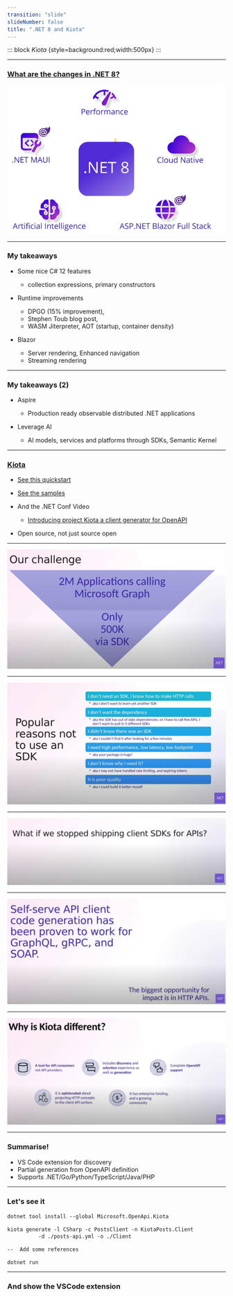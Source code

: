 ```yaml
---
transition: "slide"
slideNumber: false
title: ".NET 8 and Kiota"
---
```


::: block
*Kiota* {style=background:red;width:500px}
:::

---

### [What are the changes in .NET 8?](https://devblogs.microsoft.com/dotnet/announcing-dotnet-8)


![This book](images/net8.png)

---

### My takeaways

- Some nice C# 12 features 
  - collection expressions, primary constructors

- Runtime improvements
  - DPGO (15% improvement), 
  - Stephen Toub blog post, 
  - WASM Jiterpreter, AOT (startup, container density) 

- Blazor
  - Server rendering, Enhanced navigation
  - Streaming rendering

---

### My takeaways (2)

- Aspire
  - Production ready observable distributed .NET applications

- Leverage AI
  - AI models, services and platforms through SDKs, Semantic Kernel

---

### [Kiota](https://github.com/microsoft/kiota)

- [See this quickstart](https://learn.microsoft.com/en-us/openapi/kiota/quickstarts/dotnet)

- [See the samples](https://github.com/microsoft/kiota-samples)

- And the .NET Conf Video
  - [Introducing project Kiota a client generator for OpenAPI](https://www.youtube.com/watch?v=sQ9Pv-rQ1s8) 

- Open source, not just source open

---

![Challenge](images/challenge.png)

---

![No SDK](images/nosdk.png)

---

![Self-serve](images/stop.png)

---

![Self-serve](images/selfserve.png)

---

![Different](images/different.png)

---

### Summarise!

- VS Code extension for discovery
- Partial generation from OpenAPI definition
- Supports .NET/Go/Python/TypeScript/Java/PHP

---

### Let's see it

```
dotnet tool install --global Microsoft.OpenApi.Kiota
```
```
kiota generate -l CSharp -c PostsClient -n KiotaPosts.Client
          -d ./posts-api.yml -o ./Client
```
```
--  Add some references
```
```
dotnet run
```

---

### And show the VSCode extension

